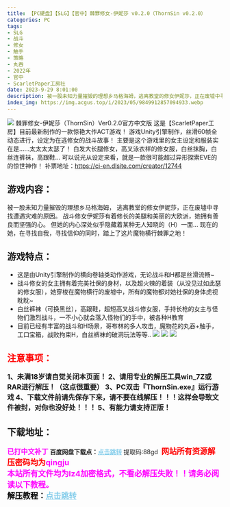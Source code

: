 ```yaml
---
title: 【PC硬盘】【SLG】【官中】棘罪修女-伊妮莎 v0.2.0（ThornSin v0.2.0）
categories: PC
tags:
- SLG
- 战斗
- 修女
- 触手
- 策略
- 丸吞
- 2022年
- 官中
- ScarletPaper工房社
date: 2023-9-29 8:01:00
description: 被一股未知力量摧毁的理想乡马格海姆，逃离教堂的修女伊妮莎，正在废墟中寻找遭遇灾难的原因。战斗修女伊妮莎有着修长的美腿和美丽的大欧派，她拥有善良而坚强的心。但她的内心深处似乎隐藏着某种无人知晓的（H）一面...现在的她，在寻找自我，寻找信仰的同时，踏上了这片魔物横行棘罪之地！
index_img: https://img.acgus.top/i/2023/05/9849912857094933.webp
---
```

![](https://img.acgus.top/i/2023/05/9849912857094933.webp)
棘罪修女-伊妮莎（ThornSin）Ver0.2.0官方中文版
这是【ScarletPaper工房】目前最新制作的一款惊艳大作ACT游戏！
游戏Unity引擎制作，丝滑60帧全动态进行，设定为在逃修女的战斗故事！
主要是这个游戏里的女主设定和服装实在是......太太太太瑟了！
白发大长腿修女，高叉泳衣样的修女服，白丝抹胸，白丝连裤袜，高跟鞋...
可以说光从设定来看，就是一款很可能超过异形探索EVE的的惊世神作！
补票地址：https://ci-en.dlsite.com/creator/12744

## 游戏内容：
被一股未知力量摧毁的理想乡马格海姆，
逃离教堂的修女伊妮莎，正在废墟中寻找遭遇灾难的原因。
战斗修女伊妮莎有着修长的美腿和美丽的大欧派，她拥有善良而坚强的心。
但她的内心深处似乎隐藏着某种无人知晓的（H）一面...
现在的她，在寻找自我，寻找信仰的同时，踏上了这片魔物横行棘罪之地！

## 游戏特点：
- 这是由Unity引擎制作的横向卷轴类动作游戏，无论战斗和H都是丝滑流畅~
- 战斗修女的女主拥有着完美社保的身材，以及超火辣的着装（从没见过如此瑟的修女服），她穿梭在魔物横行的废墟中，所有的魔物都对她社保的身体虎视眈眈~
- 白丝裤袜（可换黑丝），高跟鞋，超短高叉战斗修女服，手持长枪的女主与怪物们激烈战斗，一不小心就会落入怪物们的手中，被各种H教育
- 目前已经有丰富的战斗和H场景，哥布林的多人攻击，魔物花的丸吞+触手，工口宝箱，战败拘束H，白丝裤袜的破洞玩法等等..
![](https://img.acgus.top/i/2023/05/0383e781ce094944.webp)
![](https://img.acgus.top/i/2023/05/7cf1ad3e64094941.webp)
![](https://img.acgus.top/i/2023/05/d65e82b659094937.webp)







## <font color=#FF0000 >注意事项：</font>
<font size=3><b>1、未满18岁请自觉关闭本页面！
2、请用专业的解压工具win_7Z或RAR进行解压！（这点很重要）
3、PC双击『ThornSin.exe』运行游戏
4、下载文件前请先保存下来，请不要在线解压！！！这样会导致文件被封，对你也没好处！！！
5、有能力请支持正版！</b></font>

## 下载地址：
<font color=#FF00FF size=3><b>已打中文补丁</b></font>
<b>百度网盘下载点：</b><a href="https://pan.baidu.com/s/1eeKkr6jt8DbYImh1yMeFmg?pwd=88gd" style="color: #87CEEB;"><b>点击跳转</b></a> 提取码:88gd
<a style="padding: 0" href="https://post.qingju.org/AD/"><img style="max-width:100%" src="https://img.acgus.top/i/2024/07/478f689b8021d8d499ab43d21acf137a.gif" alt=""></a>
<b><font color=#FF0000 size=4>网站所有资源解压密码均为</b></font><b><font color=#FF00FF size=4>qingju</font><font color=#FF0000 ></font></b><br><b><font color=#FF00FF size=4>本站所有文件均为lz4加密格式，不看必解压失败！！请务必阅读以下教程。</b></font><br><b><font color=#000 size=4>解压教程：</b><a href="https://post.qingju.org/tutorial/000/" style="color: #87CEEB;"><b>点击跳转</b></a>